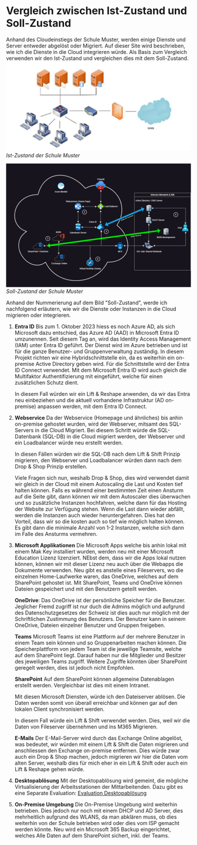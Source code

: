 # Vergleich zwischen Ist-Zustand und Soll-Zustand

Anhand des Cloudeinstiegs der Schule Muster, werden einige Dienste und Server entweder abgelöst oder Migriert. 
Auf dieser Site wird  beschrieben, wie ich die Dienste in die Cloud integrieren würde. 
Als Basis zum Vergleich verwenden wir den Ist-Zustand und vergleichen dies mit dem Soll-Zustand. 
![Ist-Zustand](../02_Planung/Images/Logisches_Netzwerk_ist-Zustand_Semesterarbeit_1.png) 
*Ist-Zustand der Schule Muster*


![Soll-Zustand](../03_Entscheidung/Images/Logisches_Netzwerk_soll-Zustand_Entscheidung_Semesterarbeit_1.png)
*Soll-Zustand der Schule Muster*

Anhand der Nummerierung auf dem Bild "Soll-Zustand", werde ich nachfolgend erläutern, wie wir die Dienste oder Instanzen in die Cloud migrieren oder integrieren. 

1. **Entra ID**
   Bis zum 1. Oktober 2023 hiess es noch Azure AD, als sich Microsoft dazu entschied, das Azure AD (AAD) in Microsoft Entra ID umzunennen. 
   Seit diesem Tag an, wird das Identity Access Management (IAM) unter Entra ID geführt. 
   Der Dienst wird im Azure betrieben und ist für die ganze Benutzer- und Gruppenverwaltung zuständig. 
   In diesem Projekt richten wir eine Hybridschnittstelle ein, da es weiterhin ein on-premise Active Directory geben wird. 
   Für die Schnittstelle wird der Entra ID Connect verwendet. 
   Mit dem Microsoft Entra ID wird auch gleich die Multifaktor Authentifizierung mit eingeführt, welche für einen zusätzlichen Schutz dient. 
   
   In diesem Fall würden wir ein Lift & Reshape anwenden, da wir das Entra neu einbeziehen und die aktuell vorhandene Infrastruktur (AD on-premise) anpassen werden, mit dem Entra ID Connect. 

2. **Webservice**
   Da der Webservice (Homepage und ähnliches) bis anhin on-premise gehostet wurden, wird der Webserver, mitsamt des SQL-Servers in die Cloud Migriert. 
   Bei diesem Schritt würde die SQL-Datenbank (SQL-DB) in die Cloud migriert werden, der Webserver und ein Loadbalancer würde neu erstellt werden. 
   
   In diesen Fällen würden wir die SQL-DB nach dem Lift & Shift Prinzip migrieren, den Webserver und Loadbalancer würden dann nach dem Drop & Shop Prinzip erstellen. 
   
   Viele Fragen sich nun, weshalb Drop & Shop, dies wird verwendet damit wir gleich in der Cloud mit einem Autoscaling die Last und Kosten tief halten können. Falls es während einer bestimmten Zeit einen Ansturm auf die Seite gibt, dann können wir mit dem Autoscaler dies überwachen und so zusätzliche Instanzen hochfahren, welche dann für das Hosting der Website zur Verfügung stehen. 
   Wenn die Last dann wieder abfällt, werden die Instanzen auch wieder heruntergefahren. 
   Dies hat den Vorteil, dass wir so die kosten auch so tief wie möglich halten können. 
   Es gibt dann die minimale Anzahl von 1-2 Instanzen, welche sich dann im Falle des Ansturms vermehren. 
   
3. **Microsoft Applikationen**
   Die Microsoft Apps welche bis anhin lokal mit einem Mak Key installiert wurden, werden neu mit einer Microsoft Education Lizenz lizenziert. NEbst dem, dass wir die Apps lokal nutzen können, können wir mit dieser Lizenz neu auch über die Webapps die Dokumente verwenden. 
   Neu gibt es anstelle eines Fileservers, wo die einzelnen Home-Laufwerke waren, das OneDrive, welches auf dem SharePoint gehostet ist. 
   Mit SharePoint, Teams und OneDrive können Dateien gespeichert und mit den Benutzern geteilt werden.
   
   **OneDrive**: 
   Das OneDrive ist der persönliche Speicher für die Benutzer. Jeglicher Fremd zugriff ist nur duch die Admins möglich und aufgrund des Datenschutzgesetzes der Schweiz ist dies auch nur möglich mit der Schriftlichen Zustimmung des Benutzers. 
   Der Benutzer kann in seinem OneDrive, Dateien einzelner Benutzer und Gruppen freigeben.
   
   **Teams**
   Microsoft Teams ist eine Plattform auf der mehrere Benutzer in einem Team sein können und so Gruppenarbeiten machen können. 
   Die Speicherplattform von jedem Team ist die jeweilige Teamsite, welche auf dem SharePoint liegt. 
   Darauf haben nur die Mitglieder und Besitzer des jeweiligen Teams zugriff. 
   Weitere Zugriffe könnten über SharePoint geregelt werden, dies ist jedoch nicht Empfohlen. 
   
   **SharePoint** 
   Auf dem SharePoint können allgemeine Datenablagen erstellt werden. 
   Vergleichbar ist dies mit einem Intranet. 
      
   Mit diesen Microsoft Diensten, würde ich den Dateiserver ablösen. 
   Die Daten werden somit von überall erreichbar und können gar auf den lokalen Client synchronisiert werden. 
   
   In diesem Fall würde ein Lift & Shift verwendet werden. Dies, weil wir die Daten von Fileserver übernehmen und ins M365 Migrieren.
   
   **E-Mails**
   Der E-Mail-Server wird durch das Exchange Online abgelöst, was bedeutet, wir würden mit einem Lift & Shift die Daten migrieren und anschliessen den Exchange on-premise entfernen. 
   Dies würde zwar auch ein Drop & Shop machen, jedoch migrieren wir hier die Daten vom alten Server, weshalb dies für mich eher in ein Lift & Shift oder auch ein Lift & Reshape gehen würde.
   
4. **Desktopablösung**
   Mit der Desktopablösung wird gemeint, die mögliche Virtualisierung der Arbeitsstationen der Mittarbeitenden. 
   Dazu gibt es eine Separate Evaluation:
   [Evaluation Desktopablösung](./Desktopreplacement.md)  

5. **On-Premise Umgebung** 
   Die On-Premise Umgebung wird weiterhin betrieben.
   Dies jedoch nur noch mit einem DHCP und AD Server, dies mehrheitlich aufgrund des WLANS, da man abklären muss, ob dies weiterhin von der Schule betrieben wird oder dies vom ISP gemacht werden könnte. 
   Neu wird ein Microsoft 365 Backup eingerichtet, welches Alle Daten auf dem SharePoint sichert, inkl. der Teams. 
   
   
   
   
   